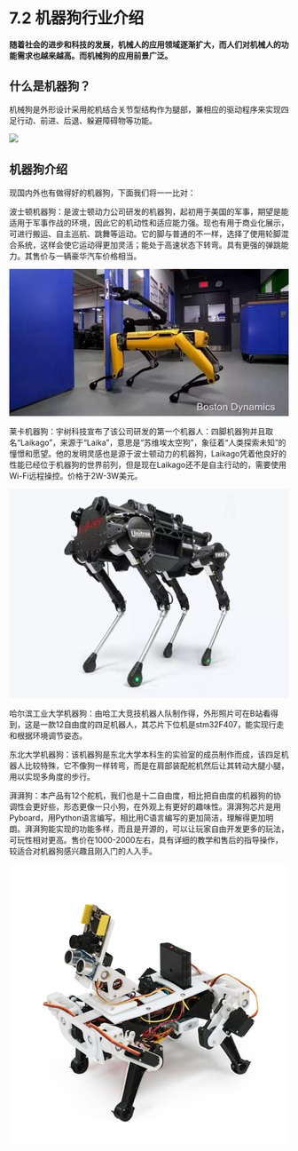 # 7.2 机器狗行业介绍

**随着社会的进步和科技的发展，机械人的应用领域逐渐扩大，而人们对机械人的功能需求也越来越高。而机械狗的应用前景广泛。**

## 什么是机器狗？

机械狗是外形设计采用舵机结合关节型结构作为腿部，兼相应的驱动程序来实现四足行动、前进、后退、躲避障碍物等功能。

![](../.gitbook/assets/1%20%2813%29.png)

## 机器狗介绍

现国内外也有做得好的机器狗，下面我们将一一比对：

波士顿机器狗：是波士顿动力公司研发的机器狗，起初用于美国的军事，期望是能适用于军事作战的环境，因此它的机动性和适应能力强。现也有用于商业化展示，可进行搬运、自主巡航、跳舞等运动。它的脚与普通的不一样，选择了使用轮脚混合系统，这样会使它运动得更加灵活；能处于高速状态下转弯。具有更强的弹跳能力。其售价与一辆豪华汽车价格相当。

![](/pic/ch7/7.2/6.png) 

莱卡机器狗：宇树科技宣布了该公司研发的第一个机器人：四脚机器狗并且取名“Laikago”，来源于“Laika”，意思是“苏维埃太空狗”，象征着“人类探索未知”的憧憬和愿望。他的发明灵感也是源于波士顿动力的机器狗，Laikago凭着他良好的性能已经位于机器狗的世界前列，但是现在Laikago还不是自主行动的，需要使用Wi-Fi远程操控。价格于2W-3W美元。

![](/pic/ch7/7.2/5.png) 

哈尔滨工业大学机器狗：由哈工大竞技机器人队制作得，外形照片可在B站看得到，这是一款12自由度的四足机器人，其芯片下位机是stm32F407，能实现行走和根据环境调节姿态。

东北大学机器狗：该机器狗是东北大学本科生的实验室的成员制作而成，该四足机器人比较特殊，它不像狗一样转弯，而是在肩部装配舵机然后让其转动大腿小腿，用以实现多角度的步行。

湃湃狗：本产品有12个舵机，我们也是十二自由度，相比把自由度的机器狗的协调性会更好些，形态更像一只小狗，在外观上有更好的趣味性。湃湃狗芯片是用Pyboard，用Python语言编写，相比用C语言编写的更加简洁，理解得更加明朗。湃湃狗能实现的功能多样，而且是开源的，可以让玩家自由开发更多的玩法，可玩性相对更高。售价在1000-2000左右，具有详细的教学和售后的指导操作，较适合对机器狗感兴趣且刚入门的人入手。

![](/pic/ch7/7.2/7.png) 
